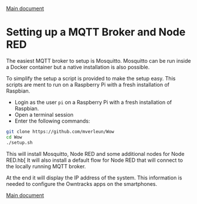 [Main document](README.md)
# Setting up a MQTT Broker and Node RED

The easiest MQTT broker to setup is Mosquitto. 
Mosquitto can be run inside a Docker container but a native installation is also possible.

To simplify the setup a script is provided to make the setup easy. This scripts are ment to run on a Raspberry Pi with a fresh installation of Raspbian.


* Login as the user `pi` on a Raspberry Pi with a fresh installation of Raspbian. 
* Open a terminal session
* Enter the following commands:

```bash
git clone https://github.com/mverleun/Wow
cd Wow
./setup.sh
```

This will install Mosquitto, Node RED and some additional nodes for Node RED.hb[
It will also install a default flow for Node RED that will connect to the locally running MQTT broker.

At the end it will display the IP address of the system. This information is needed to configure the Owntracks apps on the smartphones. 

[Main document](README.md)
